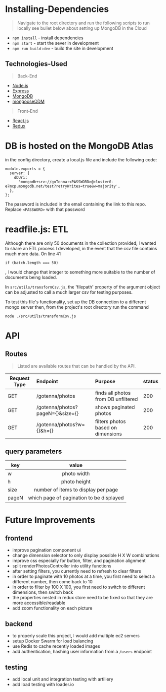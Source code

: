 # Installing-Dependencies

> Navigate to the root directory and run the following scripts to run locally
> see bullet below about setting up MongoDB in the Cloud

- `npm install` - install dependencies
- `npm start` - start the sever in development
- `npm run build:dev` - build the site in development

## Technologies-Used

> Back-End

- [Node.js](https://nodejs.org/en/)
- [Express](https://expressjs.com)
- [MongoDB](https://www.mongodb.com/)
- [mongooseODM](https://mongoosejs.com/)

> Front-End

- [React.js](http://reactjs.org)
- [Redux](https://redux.js.org/)

# DB is hosted on the MongoDB Atlas

in the config directory, create a local.js file and include the following code:

```
module.exports = {
  server: {
    dbUri:
      'mongodb+srv://goTenna:<PASSWORD>@cluster0-e7mcp.mongodb.net/test?retryWrites=true&w=majority',
  },
};
```

The password is included in the email containing the link to this repo. Replace `<PASSWORD>` with that password

# readfile.js: ETL

Although there are only 50 documents in the collection provided, I wanted to share an ETL process I developed, in the event that the csv file contains much more data. On line 41

```
if (batch.length === 50)
```

, I would change that integer to something more suitable to the number of documents being loaded.

In `src/utils/transformCsv.js`, the 'filepath' property of the argument object can be adjusted to call a much larger csv for testing purposes.

To test this file's functionality, set up the DB connection to a different mongo server then, from the project's root directory run the command

```
node ./src/utils/transformCsv.js
```

# API

## Routes

> Listed are available routes that can be handled by the API.

| Request Type | Endpoint                         | Purpose                             | status |
| ------------ | :------------------------------- | :---------------------------------- | :----- |
| GET          | /gotenna/photos                  | finds all photos from DB unfiltered | 200    |
| GET          | /gotenna/photos?pageN={}&size={} | shows paginated photos              | 200    |
| GET          | /gotenna/photos?w={}&h={}        | filters photos based on dimensions  | 200    |

## query parameters

| key   |                  value                   |
| ----- | :--------------------------------------: |
| w     |               photo width                |
| h     |               photo height               |
| size  |   number of items to display per page    |
| pageN | which page of pagination to be displayed |

# Future Improvements

## frontend

- improve pagination component ui
- change dimension selector to only display possible H X W combinations
- improve css especially for button, filter, and pagination alignment
- split renderPhotosController into utility functions
- after setting filters, you currently need to refresh to clear filters
- in order to paginate with 10 photos at a time, you first need to select a different number, then come back to 10
- in order to filter by 100 X 100, you first need to switch to different dimensions, then switch back
- the properties nested in redux store need to be fixed so that they are more accessible/readable
- add zoom functionality on each picture

## backend

- to properly scale this project, I would add multiple ec2 servers
- setup Docker Swarm for load balancing
- use Redis to cache recently loaded images
- add authentication, hashing user information from a `/users` endpoint

## testing

- add local unit and integration testing with artillery
- add load testing with loader.io
